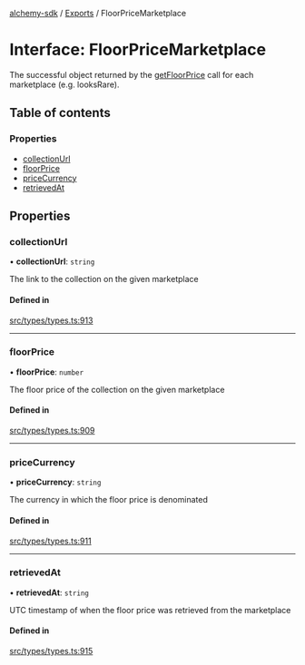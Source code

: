 [alchemy-sdk](../README.md) / [Exports](../modules.md) / FloorPriceMarketplace

# Interface: FloorPriceMarketplace

The successful object returned by the [getFloorPrice](../classes/NftNamespace.md#getfloorprice) call for each
marketplace (e.g. looksRare).

## Table of contents

### Properties

- [collectionUrl](FloorPriceMarketplace.md#collectionurl)
- [floorPrice](FloorPriceMarketplace.md#floorprice)
- [priceCurrency](FloorPriceMarketplace.md#pricecurrency)
- [retrievedAt](FloorPriceMarketplace.md#retrievedat)

## Properties

### collectionUrl

• **collectionUrl**: `string`

The link to the collection on the given marketplace

#### Defined in

[src/types/types.ts:913](https://github.com/alchemyplatform/alchemy-sdk-js/blob/c9dbbf0/src/types/types.ts#L913)

___

### floorPrice

• **floorPrice**: `number`

The floor price of the collection on the given marketplace

#### Defined in

[src/types/types.ts:909](https://github.com/alchemyplatform/alchemy-sdk-js/blob/c9dbbf0/src/types/types.ts#L909)

___

### priceCurrency

• **priceCurrency**: `string`

The currency in which the floor price is denominated

#### Defined in

[src/types/types.ts:911](https://github.com/alchemyplatform/alchemy-sdk-js/blob/c9dbbf0/src/types/types.ts#L911)

___

### retrievedAt

• **retrievedAt**: `string`

UTC timestamp of when the floor price was retrieved from the marketplace

#### Defined in

[src/types/types.ts:915](https://github.com/alchemyplatform/alchemy-sdk-js/blob/c9dbbf0/src/types/types.ts#L915)
